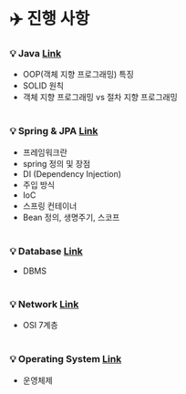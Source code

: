 # ✈️ 진행 사항

### 💡 Java <a href="https://github.com/breaking-interviews/interview-study/tree/main/%EC%9E%AC%EB%AF%BC/Java"> Link </a>
- OOP(객체 지향 프로그래밍) 특징
- SOLID 원칙
- 객체 지향 프로그래밍 vs 절차 지향 프로그래밍
<br><br>
### 💡 Spring & JPA <a href="https://github.com/breaking-interviews/interview-study/tree/main/%EC%9E%AC%EB%AF%BC/Spring"> Link </a>
- 프레임워크란
- spring 정의 및 장점
- DI (Dependency Injection)
- 주입 방식
- IoC
- 스프링 컨테이너
- Bean 정의, 생명주기, 스코프
<br><br>
### 💡 Database <a href="https://github.com/breaking-interviews/interview-study/tree/main/%EC%9E%AC%EB%AF%BC/Database"> Link </a>
- DBMS
<br><br>
### 💡 Network <a href="https://github.com/breaking-interviews/interview-study/tree/main/%EC%9E%AC%EB%AF%BC/Network"> Link </a>
- OSI 7계층
<br><br>
### 💡 Operating System <a href="https://github.com/breaking-interviews/interview-study/tree/main/%EC%9E%AC%EB%AF%BC/OS"> Link </a>
- 운영체제
